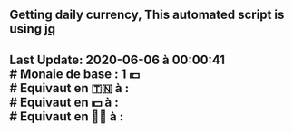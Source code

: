 ## Getting daily currency, This automated script is using [jq](https://stedolan.github.io/jq/)
## Last Update:  2020-06-06 à 00:00:41 </br># Monaie de base : 1 💶 </br> # Equivaut en 🇹🇳 à :  </br> # Equivaut en 💵 à : </br> # Equivaut en 🐱‍💻 à : 
